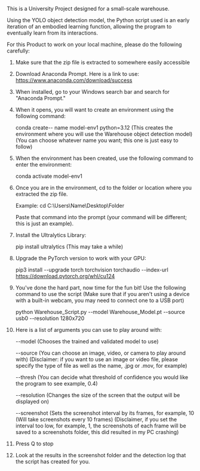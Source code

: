This is a University Project designed for a small-scale warehouse.

Using the YOLO object detection model, the Python script used is an early iteration of an embodied learning function, allowing the program to eventually learn from its interactions.

For this Product to work on your local machine, please do the following carefully: 

1. Make sure that the zip file is extracted to somewhere easily accessible

2. Download Anaconda Prompt. Here is a link to use: https://www.anaconda.com/download/success

3. When installed, go to your Windows search bar and search for "Anaconda Prompt."

4. When it opens, you will want to create an environment using the following command:

	conda create-- name model-env1 python=3.12 (This creates the environment where you will use the Warehouse object detection model)
	(You can choose whatever name you want; this one is just easy to follow)

5. When the environment has been created, use the following command to enter the environment:

	conda activate model-env1 

6. Once you are in the environment, cd to the folder or location where you extracted the zip file.

	Example: cd C:\Users\Name\Desktop\Folder

	Paste that command into the prompt (your command will be different; this is just an example). 

7. Install the Ultralytics Library:
	
	pip install ultralytics (This may take a while)

8. Upgrade the PyTorch version to work with your GPU:

	pip3 install --upgrade torch torchvision torchaudio --index-url https://download.pytorch.org/whl/cu124

9. You've done the hard part, now time for the fun bit!
	Use the following command to use the script (Make sure that if you aren't using a device with a built-in webcam, you may need to connect one to a USB port)

	python Warehouse_Script.py --model Warehouse_Model.pt --source usb0 --resolution 1280x720 

10. Here is a list of arguments you can use to play around with: 

	--model (Chooses the trained and validated model to use)

	--source (You can choose an image, video, or camera to play around with)
		(Disclaimer: if you want to use an image or video file, please specify the type of file as well as the name, .jpg or .mov, for example)

	--thresh (You can decide what threshold of confidence you would like the program to see example, 0.4)

	--resolution (Changes the size of the screen that the output will be displayed on)

	--screenshot (Sets the screenshot interval by its frames, for example, 10 (Will take screenshots every 10 frames)
			(Disclaimer, if you set the interval too low, for example, 1, the screenshots of each frame will be saved to a screenshots folder, this did resulted in my PC crashing)

12. Press Q to stop

13. Look at the results in the screenshot folder and the detection log that the script has created for you.



